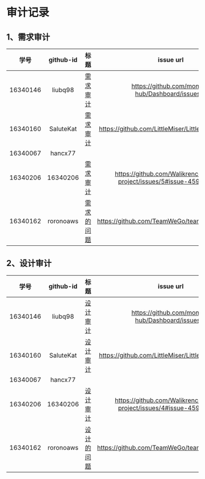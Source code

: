 # 审计记录
## 1、需求审计

| 学号	 | github-id| 标题 | 	issue url|  
| :------------: | :-------------: | :------------: | :-------------: |  
| 16340146 | liubq98 | [需求审计](https://github.com/money-hub/Dashboard/issues/1) | https://github.com/money-hub/Dashboard/issues/1 |  
| 16340160 | SaluteKat | [需求审计](https://github.com/LittleMiser/LittleMiser/issues/1) | https://github.com/LittleMiser/LittleMiser/issues/1 | 
| 16340067 | hancx77 |  |  | 
| 16340206 | 16340206 | [需求审计](https://github.com/Walikrence/swsad-project/issues/5#issue-459561297) | https://github.com/Walikrence/swsad-project/issues/5#issue-459561297 |  
| 16340162 | roronoaws | [需求的问题](https://github.com/TeamWeGo/teamwego/issues/5) | https://github.com/TeamWeGo/teamwego/issues/5 |  

## 2、设计审计


| 学号	 | github-id| 标题 | 	issue url|  
| :------------: | :-------------: | :------------: | :-------------: |  
| 16340146 | liubq98 | [设计审计](https://github.com/money-hub/Dashboard/issues/2) | https://github.com/money-hub/Dashboard/issues/2 |  
| 16340160 | SaluteKat | [设计审计](https://github.com/LittleMiser/LittleMiser/issues/2) | https://github.com/LittleMiser/LittleMiser/issues/2 | 
| 16340067 | hancx77 | | 	 | 
| 16340206 | 16340206 | [设计审计](https://github.com/Walikrence/swsad-project/issues/4#issue-459560457) | https://github.com/Walikrence/swsad-project/issues/4#issue-459560457 |  
| 16340162 | roronoaws | [设计的问题](https://github.com/TeamWeGo/teamwego/issues/6) | https://github.com/TeamWeGo/teamwego/issues/6 |  
